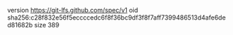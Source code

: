 version https://git-lfs.github.com/spec/v1
oid sha256:c28f832e56f5eccccedc6f8f36bc9df3f8f7aff7399486513d4afe6ded81682b
size 389

